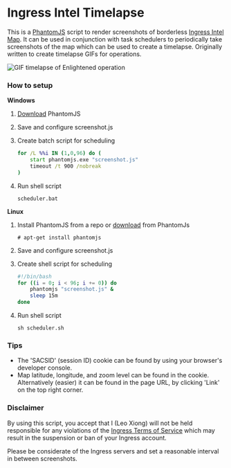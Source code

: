 # Ingress Intel Timelapse

This is a [PhantomJS](http://phantomjs.org/) script to render screenshots of borderless [Ingress Intel Map](https://ingress.com/intel). It can be used in conjunction with task schedulers to periodically take screenshots of the map which can be used to create a timelapse. Originally written to create timelapse GIFs for operations.

![GIF timelapse of Enlightened operation](https://lh3.googleusercontent.com/-1D190tIm4u4/VBzhk-qHKhI/AAAAAAAAUok/HorLaDjScsQ/w1280-h720/timelapse.gif)

### How to setup
**Windows**

1. [Download](http://phantomjs.org/download.html) PhantomJS

2. Save and configure screenshot.js

3. Create batch script for scheduling
	```bat
	for /L %%i IN (1,0,96) do (
		start phantomjs.exe "screenshot.js"
		timeout /t 900 /nobreak
	)
	```

4. Run shell script

	`scheduler.bat`

**Linux**

1. Install PhantomJS from a repo or [download](http://phantomjs.org/download.html) from PhantomJs

	`# apt-get install phantomjs`

2. Save and configure screenshot.js

3. Create shell script for scheduling
	```bash
	#!/bin/bash
	for ((i = 0; i < 96; i += 0)) do
		phantomjs "screenshot.js" &
		sleep 15m
	done
	```

4. Run shell script

	`sh scheduler.sh`


### Tips

- The 'SACSID' (session ID) cookie can be found by using your browser's developer console.
- Map latitude, longitude, and zoom level can be found in the cookie. Alternatively (easier) it can be found in the page URL, by clicking 'Link' on the top right corner.

### Disclaimer

By using this script, you accept that I (Leo Xiong) will not be held responsible for any violations of the [Ingress Terms of Service](https://www.ingress.com/terms) which may result in the suspension or ban of your Ingress account.

Please be considerate of the Ingress servers and set a reasonable interval in between screenshots.
